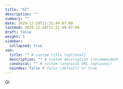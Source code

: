 ```yaml
---
title: "GI"
description: ""
summary: ""
date: 2024-12-28T11:21:49-07:00
lastmod: 2024-12-28T11:21:49-07:00
draft: false
weight: 5
sidebar:
  collapsed: true
seo:
  title: "" # custom title (optional)
  description: "" # custom description (recommended)
  canonical: "" # custom canonical URL (optional)
  noindex: false # false (default) or true
---
```

GI
